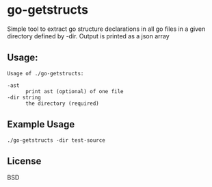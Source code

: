# go-getstructs 

Simple tool to extract go structure declarations in all go files in a given directory defined by -dir. Output is printed as a json array

## Usage:

    Usage of ./go-getstructs:
    
    -ast
          print ast (optional) of one file
    -dir string
          the directory (required)

## Example Usage

    ./go-getstructs -dir test-source

## License

BSD
